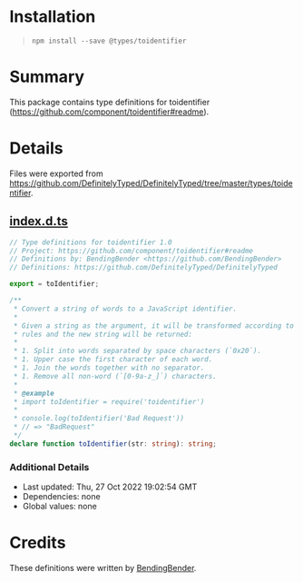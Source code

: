 # Installation
> `npm install --save @types/toidentifier`

# Summary
This package contains type definitions for toidentifier (https://github.com/component/toidentifier#readme).

# Details
Files were exported from https://github.com/DefinitelyTyped/DefinitelyTyped/tree/master/types/toidentifier.
## [index.d.ts](https://github.com/DefinitelyTyped/DefinitelyTyped/tree/master/types/toidentifier/index.d.ts)
````ts
// Type definitions for toidentifier 1.0
// Project: https://github.com/component/toidentifier#readme
// Definitions by: BendingBender <https://github.com/BendingBender>
// Definitions: https://github.com/DefinitelyTyped/DefinitelyTyped

export = toIdentifier;

/**
 * Convert a string of words to a JavaScript identifier.
 *
 * Given a string as the argument, it will be transformed according to the following
 * rules and the new string will be returned:
 *
 * 1. Split into words separated by space characters (`0x20`).
 * 1. Upper case the first character of each word.
 * 1. Join the words together with no separator.
 * 1. Remove all non-word (`[0-9a-z_]`) characters.
 *
 * @example
 * import toIdentifier = require('toidentifier')
 *
 * console.log(toIdentifier('Bad Request'))
 * // => "BadRequest"
 */
declare function toIdentifier(str: string): string;

````

### Additional Details
 * Last updated: Thu, 27 Oct 2022 19:02:54 GMT
 * Dependencies: none
 * Global values: none

# Credits
These definitions were written by [BendingBender](https://github.com/BendingBender).
